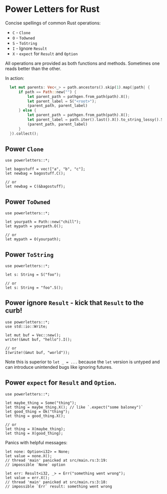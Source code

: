 # Power Letters for Rust

Concise spellings of common Rust operations:

- `C` - `Clone`
- `O` - `ToOwned`
- `S` - `ToString`
- `I` - Ignore `Result`
- `X` - `expect` for `Result` and `Option`

All operations are provided as both functions and methods.
Sometimes one reads better than the other.

In action:

```rust
  let mut parents: Vec<_> = path.ancestors().skip(1).map(|path| {
      if path == Path::new("") {
          let parent_path = pathgen.from_path(path).X();
          let parent_label = S("<root>");
          (parent_path, parent_label)
      } else {
          let parent_path = pathgen.from_path(path).X();
          let parent_label = path.iter().last().X().to_string_lossy().S();
          (parent_path, parent_label)
      }
  }).collect();
```


## Power `Clone`

```
use powerletters::*;

let bagostuff = vec!["a", "b", "c"];
let newbag = bagostuff.C();

// or
let newbag = C(&bagostuff);
```


## Power `ToOwned`

```
use powerletters::*;

let yourpath = Path::new("chill");
let mypath = yourpath.O();

// or
let mypath = O(yourpath);
```


## Power `ToString`

```
use powerletters::*;

let s: String = S("foo");

// or
let s: String = "foo".S();
```


## Power ignore `Result` - kick that `Result` to the curb!

```
use powerletters::*;
use std::io::Write;

let mut buf = Vec::new();
write!(&mut buf, "hello").I();

// or
I(write!(&mut buf, "world"));
```

Note this is superior to `let _ = ...`
because the `let` version is untyped and can
introduce unintended bugs like ignoring futures.


## Power `expect` for `Result` and `Option`.

```
use powerletters::*;

let maybe_thing = Some("thing");
let thing = maybe_thing.X(); // like `.expect("some baloney")`
let good_thing = Ok("thing");
let thing = good_thing.X();

// or
let thing = X(maybe_thing);
let thing = X(good_thing);
```

Panics with helpful messages:

```
let none: Option<i32> = None;
let value = none.X();
// thread 'main' panicked at src/main.rs:3:19:
// impossible `None` option
```

```
let err: Result<i32, _> = Err("something went wrong");
let value = err.X();
// thread 'main' panicked at src/main.rs:3:18:
// impossible `Err` result: something went wrong
```



